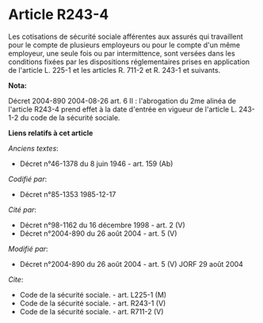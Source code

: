 # Article R243-4

Les cotisations de sécurité sociale afférentes aux assurés qui travaillent pour le compte de plusieurs employeurs ou pour le
compte d'un même employeur, une seule fois ou par intermittence, sont versées dans les conditions fixées par les dispositions
réglementaires prises en application de l'article L. 225-1 et les articles R. 711-2 et R. 243-1 et suivants.

**Nota:**

Décret 2004-890 2004-08-26 art. 6 II : l'abrogation du 2me alinéa de l'article R243-4 prend effet à la date d'entrée en
vigueur de l'article L. 243-1-2 du code de la sécurité sociale.

**Liens relatifs à cet article**

_Anciens textes_:

  - Décret n°46-1378 du 8 juin 1946 - art. 159 (Ab)

_Codifié par_:

  - Décret n°85-1353 1985-12-17

_Cité par_:

  - Décret n°98-1162 du 16 décembre 1998 - art. 2 (V)
  - Décret n°2004-890 du 26 août 2004 - art. 5 (V)

_Modifié par_:

  - Décret n°2004-890 du 26 août 2004 - art. 5 (V) JORF 29 août 2004

_Cite_:

  - Code de la sécurité sociale. - art. L225-1 (M)
  - Code de la sécurité sociale. - art. R243-1 (V)
  - Code de la sécurité sociale. - art. R711-2 (V)
